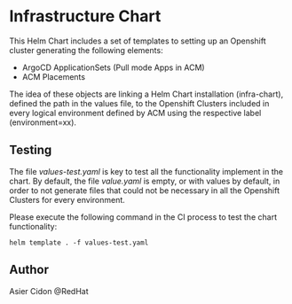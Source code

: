 # Infrastructure Chart

This Helm Chart includes a set of templates to setting up an Openshift cluster generating the following elements:

* ArgoCD ApplicationSets (Pull mode Apps in ACM)
* ACM Placements

The idea of these objects are linking a Helm Chart installation (infra-chart), defined the path in the values file, to the Openshift Clusters included in every logical environment defined by ACM using the respective label (environment=xx).

## Testing

The file _values-test.yaml_ is key to test all the functionality implement in the chart. By default, the file _value.yaml_ is empty, or with values by default, in order to not generate files that could not be necessary in all the Openshift Clusters for every environment.

Please execute the following command in the CI process to test the chart functionality:

```$bash
helm template . -f values-test.yaml
```

## Author

Asier Cidon @RedHat